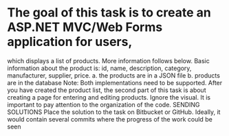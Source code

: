 # The goal of this task is to create an ASP.NET MVC/Web Forms application for users,
which displays a list of products. More information follows below. 
Basic information about the product is: id, name, description, category, manufacturer,
supplier, price. a. the products are in a JSON file b. products are in the database Note:
Both implementations need to be supported. After you have created the product list,
the second part of this task is about creating a page for entering and editing products.
Ignore the visual. It is important to pay attention to the organization of the code.
SENDING SOLUTIONS Place the solution to the task on Bitbucket or GitHub. 
Ideally, it would contain several commits where the progress of the work could be seen
